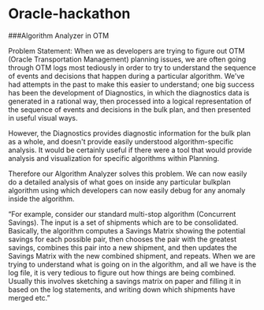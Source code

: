 # Oracle-hackathon

###Algorithm Analyzer in OTM

Problem Statement:
When we as developers are trying to figure out OTM (Oracle Transportation Management) planning issues, we are often going through OTM logs most tediously in order to try to understand the sequence of events and decisions that happen during a particular algorithm.  We've had attempts in the past to make this easier to understand; one big success has been the development of Diagnostics, in which the diagnostics data is generated in a rational way, then processed into a logical representation of the sequence of events and decisions in the bulk plan, and then presented in useful visual ways.

However, the Diagnostics provides diagnostic information for the bulk plan as a whole, and doesn't provide easily understood algorithm-specific analysis.  It would be certainly useful if there were a tool that would provide analysis and visualization for specific algorithms within Planning.

Therefore our Algorithm Analyzer solves this problem. We can now easily do a detailed analysis of what goes on inside any particular bulkplan algorithm using which developers can now easily debug for any anomaly inside the algorithm. 

“For example, consider our standard multi-stop algorithm (Concurrent Savings).  The input is a set of shipments which are to be consolidated.  Basically, the algorithm computes a Savings Matrix showing the potential savings for each possible pair, then chooses the pair with the greatest savings, combines this pair into a new shipment, and then updates the Savings Matrix with the new combined shipment, and repeats.  When we are trying to understand what is going on in the algorithm, and all we have is the log file, it is very tedious to figure out how things are being combined.  Usually this involves sketching a savings matrix on paper and filling it in based on the log statements, and writing down which shipments have merged etc.”
